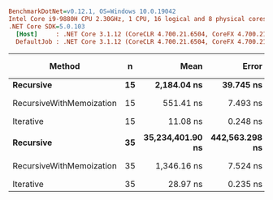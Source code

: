 ``` ini

BenchmarkDotNet=v0.12.1, OS=Windows 10.0.19042
Intel Core i9-9880H CPU 2.30GHz, 1 CPU, 16 logical and 8 physical cores
.NET Core SDK=5.0.103
  [Host]     : .NET Core 3.1.12 (CoreCLR 4.700.21.6504, CoreFX 4.700.21.6905), X64 RyuJIT
  DefaultJob : .NET Core 3.1.12 (CoreCLR 4.700.21.6504, CoreFX 4.700.21.6905), X64 RyuJIT


```
|                   Method |  n |             Mean |          Error |         StdDev | Ratio | Code Size |  Gen 0 | Gen 1 | Gen 2 | Allocated |
|------------------------- |--- |-----------------:|---------------:|---------------:|------:|----------:|-------:|------:|------:|----------:|
|                **Recursive** | **15** |      **2,184.04 ns** |      **39.745 ns** |      **37.178 ns** | **1.000** |      **76 B** |      **-** |     **-** |     **-** |         **-** |
| RecursiveWithMemoization | 15 |        551.41 ns |       7.493 ns |       6.257 ns | 0.252 |     993 B | 0.1173 |     - |     - |     984 B |
|                Iterative | 15 |         11.08 ns |       0.248 ns |       0.314 ns | 0.005 |      62 B |      - |     - |     - |         - |
|                          |    |                  |                |                |       |           |        |       |       |           |
|                **Recursive** | **35** | **35,234,401.90 ns** | **442,563.298 ns** | **413,973.983 ns** | **1.000** |      **76 B** |      **-** |     **-** |     **-** |         **-** |
| RecursiveWithMemoization | 35 |      1,346.16 ns |       7.524 ns |       5.874 ns | 0.000 |     993 B | 0.2460 |     - |     - |    2072 B |
|                Iterative | 35 |         28.97 ns |       0.235 ns |       0.196 ns | 0.000 |      62 B |      - |     - |     - |         - |
